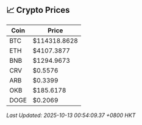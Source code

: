## 📈 Crypto Prices

| Coin | Price |
| ---- | ----- |
| BTC | $114318.8628 |
| ETH | $4107.3877 |
| BNB | $1294.9673 |
| CRV | $0.5576 |
| ARB | $0.3399 |
| OKB | $185.6178 |
| DOGE | $0.2069 |

_Last Updated: 2025-10-13 00:54:09.37 +0800 HKT_